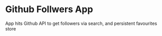 #  Github Follwers App

App hits Github API to get followers via search, and persistent favourites store

